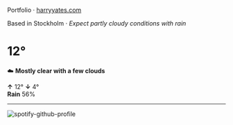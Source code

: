 Portfolio · [harryyates.com](https://harryyates.com)

<!-- WEATHER_START -->
Based in Stockholm · *Expect partly cloudy conditions with rain*

# 12°
☁️ **Mostly clear with a few clouds**

**↑** 12° **↓** 4°  
**Rain** 56%

---
<!-- WEATHER_END -->

<p align="left">
  <a>
    <img src="https://spotify-github-profile.kittinanx.com/api/view?uid=bigbello&cover_image=true&theme=natemoo-re&show_offline=true&background_color=121212&interchange=false&bar_color=53b14f&bar_color_cover=false" alt="spotify-github-profile">
  </a>
</p>